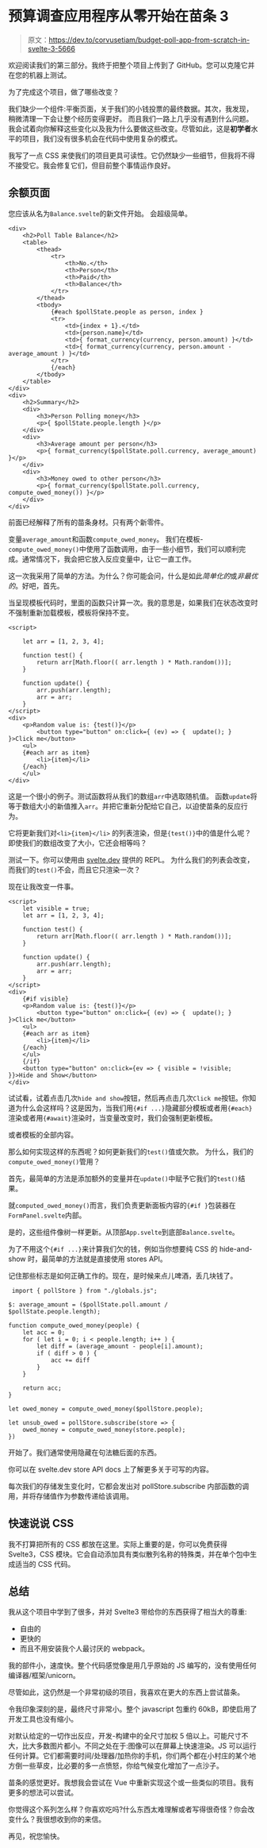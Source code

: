 # 预算调查应用程序从零开始在苗条 3

> 原文：<https://dev.to/corvusetiam/budget-poll-app-from-scratch-in-svelte-3-5666>

欢迎阅读我们的第三部分。我终于把整个项目上传到了 GitHub。您可以克隆它并在您的机器上测试。

为了完成这个项目，做了哪些改变？

我们缺少一个组件:平衡页面，关于我们的小钱投票的最终数据。其次，我发现，稍微清理一下会让整个经历变得更好。
而且我们一路上几乎没有遇到什么问题。我会试着向你解释这些变化以及我为什么要做这些改变。尽管如此，这是**初学者**水平的项目，我们没有很多机会在代码中使用复杂的模式。

我写了一点 CSS 来使我们的项目更具可读性。它仍然缺少一些细节，但我将不得不接受它。我会修复它们，但目前整个事情运作良好。

## 余额页面

您应该从名为`Balance.svelte`的新文件开始。
会超级简单。

```
<div>
    <h2>Poll Table Balance</h2>
    <table>
        <thead>
            <tr>
                <th>No.</th>
                <th>Person</th>
                <th>Paid</th>
                <th>Balance</th>
            </tr>
        </thead>
        <tbody>
            {#each $pollState.people as person, index }
            <tr>
                <td>{index + 1}.</td>
                <td>{person.name}</td>
                <td>{ format_currency(currency, person.amount) }</td>
                <td>{ format_currency(currency, person.amount - average_amount ) }</td>
            </tr>
            {/each}
        </tbody>
    </table>
</div>
<div>
    <h2>Summary</h2>
    <div>
        <h3>Person Polling money</h3>
        <p>{ $pollState.people.length }</p>    
    </div>
    <div>
        <h3>Average amount per person</h3>
        <p>{ format_currency($pollState.poll.currency, average_amount) }</p>    
    </div>
    <div>
        <h3>Money owed to other person</h3>
        <p>{ format_currency($pollState.poll.currency, compute_owed_money()) }</p>
    </div>
</div> 
```

前面已经解释了所有的苗条身材。只有两个新零件。

变量`average_amount`和函数`compute_owed_money`。
我们在模板- `compute_owed_money()`中使用了函数调用，由于一些小细节，我们可以顺利完成。通常情况下，我会把它放入反应变量中，让它一直工作。

这一次我采用了简单的方法。为什么？你可能会问，什么是如此*简单化的*或*非最优的*。好吧，首先。

当呈现模板代码时，里面的函数只计算一次。我的意思是，如果我们在状态改变时不强制重新加载模板，模板将保持不变。

```
<script>

    let arr = [1, 2, 3, 4];

    function test() {
        return arr[Math.floor(( arr.length ) * Math.random())];
    }

    function update() {     
        arr.push(arr.length); 
        arr = arr;      
    }
</script>
<div>
    <p>Random value is: {test()}</p>
        <button type="button" on:click={ (ev) => {  update(); } }>Click me</button>
    <ul>
    {#each arr as item}
        <li>{item}</li>
    {/each}
    </ul>
</div> 
```

这是一个很小的例子。测试函数将从我们的数组`arr`中选取随机值。
函数`update`将等于数组大小的新值推入`arr`。并把它重新分配给它自己，以迫使苗条的反应行为。

它将更新我们对`<li>{item}</li>`
的列表渲染，但是`{test()}`中的值是什么呢？即使我们的数组改变了大小，它还会相等吗？

测试一下。你可以使用由 [svelte.dev](https://svelte.dev/) 提供的 REPL。
为什么我们的列表会改变，而我们的`test()`不会，而且它只渲染一次？

现在让我改变一件事。

```
<script>
    let visible = true;     
    let arr = [1, 2, 3, 4];

    function test() {
        return arr[Math.floor(( arr.length ) * Math.random())];
    }

    function update() {     
        arr.push(arr.length); 
        arr = arr;      
    }
</script>
<div>
    {#if visible}
    <p>Random value is: {test()}</p>
        <button type="button" on:click={ (ev) => {  update(); } }>Click me</button>
    <ul>
    {#each arr as item}
        <li>{item}</li>
    {/each}
    </ul>
    {/if}
    <button type="button" on:click={ev => { visible = !visible; }}>Hide and Show</button>
</div> 
```

试试看，试着点击几次`hide and show`按钮，然后再点击几次`Click me`按钮。你知道为什么会这样吗？这是因为，当我们用`{#if ...}`隐藏部分模板或者用`{#each}`渲染或者用`{#await}`渲染时，当变量改变时，我们会强制更新模板。

或者模板的全部内容。

那么如何实现这样的东西呢？如何更新我们的`test()`值或欠款。
为什么，我们的`compute_owed_money()`管用？

首先，最简单的方法是添加额外的变量并在`update()`中赋予它我们的`test()`结果。

就`computed_owed_money()`而言，我们负责更新面板内容的`{#if }`包装器在`FormPanel.svelte`内部。

是的，这些组件像树一样更新。从顶部`App.svelte`到底部`Balance.svelte`。

为了不用这个`{#if ...}`来计算我们欠的钱，例如当你想要纯 CSS 的 hide-and-show 时，最简单的方法就是直接使用 stores API。

记住那些标志是如何正确工作的。现在，是时候来点儿啤酒，丢几块钱了。

```
 import { pollStore } from "./globals.js";

$: average_amount = ($pollState.poll.amount / $pollState.people.length);

function compute_owed_money(people) {
    let acc = 0;
    for ( let i = 0; i < people.length; i++ ) {
        let diff = (average_amount - people[i].amount);
        if ( diff > 0 ) {
            acc += diff 
        }
    }

    return acc;
}

let owed_money = compute_owed_money($pollStore.people);

let unsub_owed = pollStore.subscribe(store => {
    owed_money = compute_owed_money(store.people);
}) 
```

开始了。我们通常使用隐藏在句法糖后面的东西。

你可以在 svelte.dev store API docs 上了解更多关于可写的内容。

每次我们的存储发生变化时，它都会发出对 pollStore.subscribe 内部函数的调用，并将存储值作为参数传递给该调用。

## 快速说说 CSS

我不打算把所有的 CSS 都放在这里。实际上重要的是，你可以免费获得 Svelte3，CSS 模块。它会自动添加具有类似散列名称的特殊类，并在单个包中生成适当的 CSS 代码。

## 总结

我从这个项目中学到了很多，并对 Svelte3 带给你的东西获得了相当大的尊重:

*   自由的
*   更快的
*   而且不用安装我个人最讨厌的 webpack。

我的部件小，速度快。整个代码感觉像是用几乎原始的 JS 编写的，没有使用任何编译器/框架/unicorn。

尽管如此，这仍然是一个非常初级的项目，我喜欢在更大的东西上尝试苗条。

令我印象深刻的是，最终尺寸非常小。整个 javascript 包重约 60kB，即使启用了开发工具也没有缩小。

对默认给定的一切作出反应，开发-构建中的全尺寸加权 5 倍以上。可能尺寸不大，比大多数图片都小。不同之处在于:图像可以在屏幕上快速渲染。JS 可以运行任何计算。它们都需要时间/处理器/加热你的手机，你们两个都在小村庄的某个地方倒一些草皮，比必要的多一点愤怒，你给气候变化增加了一点沙子。

苗条的感觉更好。我想我会尝试在 Vue 中重新实现这个或一些类似的项目。我有更多的想法可以尝试。

你觉得这个系列怎么样？你喜欢吃吗?什么东西太难理解或者写得很奇怪？你会改变什么？我很想收到你的来信。

再见，祝您愉快。